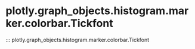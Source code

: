 # plotly.graph_objects.histogram.marker.colorbar.Tickfont

::: plotly.graph_objects.histogram.marker.colorbar.Tickfont
